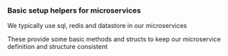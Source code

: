 ### Basic setup helpers for microservices

We typically use sql, redis and datastore in our microservices 

These provide some basic methods and structs to keep our microservice definition and structure consistent

